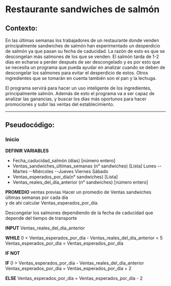 # Restaurante sandwiches de salmón

## Contexto: 

En las últimas semanas los trabajadores de un restaurante donde venden principalmente sandwiches de salmón han experimentado un desperdicio de salmón ya que pasan su fecha de caducidad. La razón de esto es que se descongelan más salmones de los que se venden. El salmón tarda de 1-2 días en echarse a perder después de ser descongelado y es por esto que se necesita un programa que pueda ayudar en analizar cuando se deben de descongelar los salmones para evitar el desperdicio de estos. Otros ingredientes que se tomarán en cuenta también son el pan y la lechuga.

El programa servirá para hacer un uso inteligente de los ingredientes, principalmente salmón. Además de esto el programa va a ser capaz de analizar las ganancias, y buscar los días más oportunos para hacer promociones y subir las ventas del establecimiento.

------------


##  Pseudocódigo:

###  Inicio
**DEFINIR VARIABLES**
- Fecha_caducidad_salmón (días)  [número entero]
- Ventas_sandwiches_últimas_semanas (n° sandwiches) [Lista]
  Lunes 
 --Martes
 --Miércoles
 --Jueves
 Viernes
Sábado 
- Ventas_esperados_por_día(n° sandwiches) [Lista]
- Ventas_reales_del_día_anterior (n° sandwiches) [número entero]


**PROMEDIO** ventas previas
Hacer un promedio de Ventas sandwiches últimas semanas por cada día  
y de ahí calcular Ventas_esperados_por_día.

Descongelar los salmones dependiendo de la fecha de caducidad que depende del tiempo de transporte

**INPUT** Ventas_reales_del_día_anterior

**WHILE** 0 < Ventas_esperados_por_día  -  Ventas_reales_del_día_anterior <  5
Ventas_esperados_por_día = Ventas_esperados_por_día

**IF NOT**

**IF** 0 >  Ventas_esperados_por_día  -  Ventas_reales_del_día_anterior
   Ventas_esperados_por_día = Ventas_esperados_por_día + 2

**ELSE**
   Ventas_esperados_por_día = Ventas_esperados_por_día - 2
